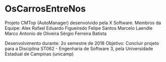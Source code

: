 # OsCarrosEntreNos
Projeto CMTop (AutoManager) desenvolvido pela X Software.
Membros da Equipe:  Alex Rafael
                    Eduardo Figueiredo 
                    Felipe Santos
                    Marcelo Laendle 
                    Marco Antonio de Oliveira
                    Sérgio Ferreira Batista

Desenvolvimento durante: 2o semestre de 2018
Objetivo: Concluir projeto para a Disciplina ST062 - Engenharia de Software 3, pela Universidade Estadual de Campinas (unicamp)


